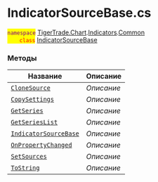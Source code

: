 
# IndicatorSourceBase.cs
<mark style="color:purple;">`namespace`</mark> [TigerTrade.Chart](../../../../TigerTrade.Chart.md).[Indicators](../../../../TigerTrade.Chart/Indicators.md).[Common](../../../../TigerTrade.Chart/Indicators/Common.md)  
<mark style="color:red;">&nbsp;&nbsp;&nbsp;&nbsp;&nbsp;&nbsp;&nbsp;`class`</mark> [IndicatorSourceBase](../IndicatorSourceBase.cs.md)

### Методы
| Название | Описание |
| --- | --- |
| [`CloneSource`](./Методы/CloneSource.md) | *Описание* |
| [`CopySettings`](./Методы/CopySettings.md) | *Описание* |
| [`GetSeries`](./Методы/GetSeries.md) | *Описание* |
| [`GetSeriesList`](./Методы/GetSeriesList.md) | *Описание* |
| [`IndicatorSourceBase`](./Методы/IndicatorSourceBase.md) | *Описание* |
| [`OnPropertyChanged`](./Методы/OnPropertyChanged.md) | *Описание* |
| [`SetSources`](./Методы/SetSources.md) | *Описание* |
| [`ToString`](./Методы/ToString.md) | *Описание* |
